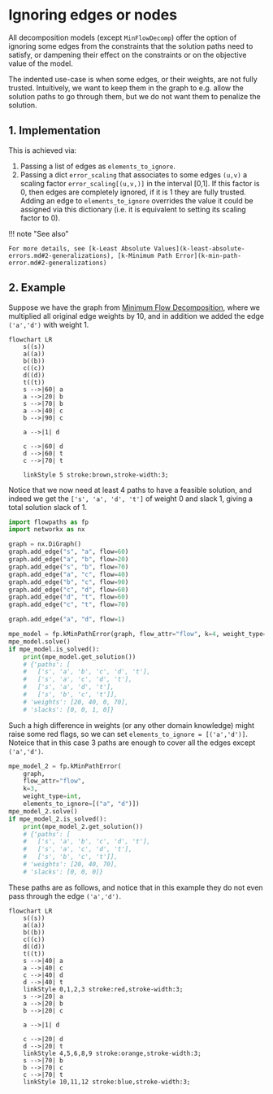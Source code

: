 # Ignoring edges or nodes

All decomposition models (except `MinFlowDecomp`) offer the option of ignoring some edges from the constraints that the solution paths need to satisfy, or dampening their effect on the constraints or on the objective value of the model. 

The indented use-case is when some edges, or their weights, are not fully trusted. Intuitively, we want to keep them in the graph to e.g. allow the solution paths to go through them, but we do not want them to penalize the solution.

## 1. Implementation

This is achieved via:

1. Passing a list  of edges as `elements_to_ignore`. 
2. Passing a dict `error_scaling` that associates to some edges `(u,v)` a scaling factor `error_scaling[(u,v,)]` in the interval [0,1]. If this factor is 0, then edges are completely ignored, if it is 1 they are fully trusted. Adding an edge to `elements_to_ignore` overrides the value it could be assigned via this dictionary (i.e. it is equivalent to setting its scaling factor to 0). 

!!! note "See also"

    For more details, see [k-Least Absolute Values](k-least-absolute-errors.md#2-generalizations), [k-Minimum Path Error](k-min-path-error.md#2-generalizations)

## 2. Example

Suppose we have the graph from [Minimum Flow Decomposition](minimum-flow-decomposition.md), where we multiplied all original edge weights by 10, and in addition we added the edge `('a','d')` with weight 1.

``` mermaid
flowchart LR
    s((s))
    a((a))
    b((b))
    c((c))
    d((d))
    t((t))
    s -->|60| a
    a -->|20| b
    s -->|70| b
    a -->|40| c
    b -->|90| c

    a -->|1| d

    c -->|60| d
    d -->|60| t
    c -->|70| t
    
    linkStyle 5 stroke:brown,stroke-width:3;
```

Notice that we now need at least 4 paths to have a feasible solution, and indeed we get the `['s', 'a', 'd', 't']` of weight 0 and slack 1, giving a total solution slack of 1.

``` python
import flowpaths as fp
import networkx as nx

graph = nx.DiGraph()
graph.add_edge("s", "a", flow=60)
graph.add_edge("a", "b", flow=20)
graph.add_edge("s", "b", flow=70)
graph.add_edge("a", "c", flow=40)
graph.add_edge("b", "c", flow=90)
graph.add_edge("c", "d", flow=60)
graph.add_edge("d", "t", flow=60)
graph.add_edge("c", "t", flow=70)

graph.add_edge("a", "d", flow=1)

mpe_model = fp.kMinPathError(graph, flow_attr="flow", k=4, weight_type=int)
mpe_model.solve()
if mpe_model.is_solved():
    print(mpe_model.get_solution())
    # {'paths': [
    #   ['s', 'a', 'b', 'c', 'd', 't'], 
    #   ['s', 'a', 'c', 'd', 't'], 
    #   ['s', 'a', 'd', 't'], 
    #   ['s', 'b', 'c', 't']], 
    # 'weights': [20, 40, 0, 70], 
    # 'slacks': [0, 0, 1, 0]}
```

Such a high difference in weights (or any other domain knowledge) might raise some red flags, so we can set `elements_to_ignore = [('a','d')]`. Noteice that in this case 3 paths are enough to cover all the edges except `('a','d')`.

``` python
mpe_model_2 = fp.kMinPathError(
    graph, 
    flow_attr="flow", 
    k=3, 
    weight_type=int,
    elements_to_ignore=[("a", "d")])
mpe_model_2.solve()
if mpe_model_2.is_solved():
    print(mpe_model_2.get_solution())
    # {'paths': [
    #   ['s', 'a', 'b', 'c', 'd', 't'], 
    #   ['s', 'a', 'c', 'd', 't'], 
    #   ['s', 'b', 'c', 't']], 
    # 'weights': [20, 40, 70], 
    # 'slacks': [0, 0, 0]}
```

These paths are as follows, and notice that in this example they do not even pass through the edge `('a','d')`.

``` mermaid
flowchart LR
    s((s))
    a((a))
    b((b))
    c((c))
    d((d))
    t((t))
    s -->|40| a
    a -->|40| c
    c -->|40| d
    d -->|40| t
    linkStyle 0,1,2,3 stroke:red,stroke-width:3;
    s -->|20| a
    a -->|20| b
    b -->|20| c

    a -->|1| d

    c -->|20| d
    d -->|20| t
    linkStyle 4,5,6,8,9 stroke:orange,stroke-width:3;
    s -->|70| b
    b -->|70| c
    c -->|70| t
    linkStyle 10,11,12 stroke:blue,stroke-width:3;
```